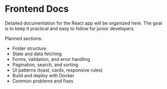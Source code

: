 # Frontend Docs

Detailed documentation for the React app will be organized here. The goal is to keep it practical and easy to follow for junior developers.

Planned sections:
- Folder structure
- State and data fetching
- Forms, validation, and error handling
- Pagination, search, and sorting
- UI patterns (toast, cards, responsive rules)
- Build and deploy with Docker
- Common problems and fixes
